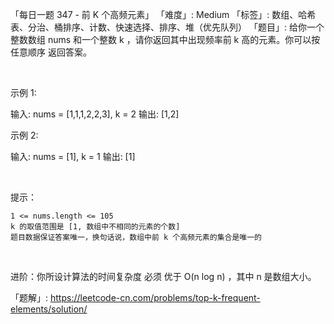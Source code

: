 「每日一题 347 - 前 K 个高频元素」
「难度」: Medium
「标签」: 数组、哈希表、分治、桶排序、计数、快速选择、排序、堆（优先队列）
「题目」: 给你一个整数数组 nums 和一个整数 k ，请你返回其中出现频率前 k 高的元素。你可以按 任意顺序 返回答案。

 

示例 1:

输入: nums = [1,1,1,2,2,3], k = 2
输出: [1,2]


示例 2:

输入: nums = [1], k = 1
输出: [1]

 

提示：


	1 <= nums.length <= 105
	k 的取值范围是 [1, 数组中不相同的元素的个数]
	题目数据保证答案唯一，换句话说，数组中前 k 个高频元素的集合是唯一的


 

进阶：你所设计算法的时间复杂度 必须 优于 O(n log n) ，其中 n 是数组大小。


「题解」: https://leetcode-cn.com/problems/top-k-frequent-elements/solution/
